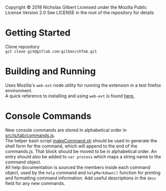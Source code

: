 Copyright © 2018 Nicholas Gilbert
Licensed under the Mozilla Public License Version 2.0
See LICENSE in the root of the repository for details

# Getting Started

Clone repository   
`git clone git@gitlab.com:gilben/shTab.git`

# Building and Running

Uses Mozilla's `web-ext` node utility for running the extension in a test firefox environment.    
A quick reference to installing and using `web-ext` is found [here.](https://developer.mozilla.org/en-US/docs/Mozilla/Add-ons/WebExtensions/Getting_started_with_web-ext)

# Console Commands

New console commands are stored in alphabetical order in [src/js/tab/commands.js](./src/js/tab/commands.js).    
The helper bash script [makeCommand.sh](./makeCommand.sh) should be used to generate the shell form for the command, which will append to the end of the commands.js. That block should be moved to be in alphabetical order. An entry should also be added to `var process` which maps a string name to the command object.    
All help documentation is sourced the members inside each command object, used by the `help` command and `helpMarkdown()` function for printing and formatting command information. Add useful descriptions in the `desc` field for any new commands.